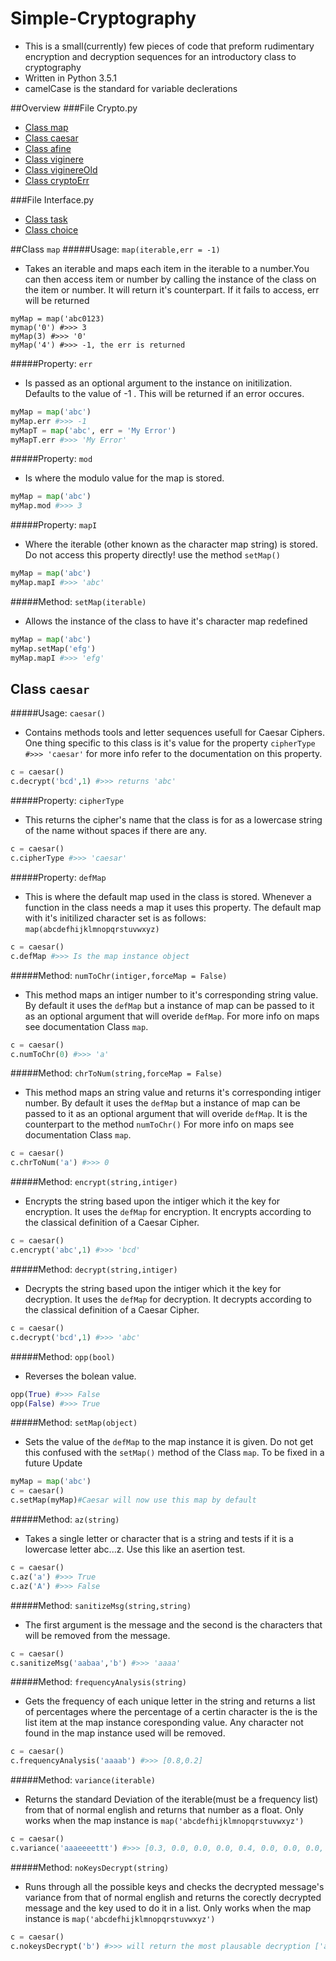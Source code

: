 # Simple-Cryptography
* This is a small(currently) few pieces of code that preform rudimentary encryption and decryption sequences for an introductory class to cryptography
* Written in Python 3.5.1
* camelCase is the standard for variable declerations

##Overview
###File Crypto.py
* [Class map](#map)
* [Class caesar](#caesar)
* [Class afine](#afine)
* [Class viginere](#viginere)
* [Class viginereOld](#viginereOld)
* [Class cryptoErr](#cryptoErr)

###File Interface.py
* [Class task](#task)
* [Class choice](#choice)

##Class `map`
#####Usage: `map(iterable,err = -1)`
* Takes an iterable and maps each item in the iterable to a number.You
can then access item or number by calling the instance of the class on the item or
number. It will return it's counterpart. If it fails to access, err will be returned
```pyhton	
myMap = map('abc0123)
mymap('0') #>>> 3
myMap(3) #>>> '0'
myMap('4') #>>> -1, the err is returned
```
#####Property: `err`

* Is passed as an optional argument to the instance on initilization. Defaults to
the value of -1 . This will be returned if an error occures. 
```python
myMap = map('abc')
myMap.err #>>> -1
myMapT = map('abc', err = 'My Error')
myMapT.err #>>> 'My Error'
```
#####Property: `mod`

* Is where the modulo value for the map is stored. 
```python
myMap = map('abc')
myMap.mod #>>> 3
```
#####Property: `mapI`

* Where the iterable (other known as the character map string) is stored.
Do not access this property directly! use the method `setMap()` 
```python
myMap = map('abc')
myMap.mapI #>>> 'abc'
```
#####Method: `setMap(iterable)`

* Allows the instance of the class to have it's character map redefined
```python
myMap = map('abc')
myMap.setMap('efg')
myMap.mapI #>>> 'efg'
```
## Class `caesar`
#####Usage: `caesar()`

* Contains methods tools and letter sequences usefull for Caesar Ciphers.
One thing specific to this class is it's value for the property
`cipherType #>>> 'caesar'` for more info refer to the documentation on this property.
```python
c = caesar()
c.decrypt('bcd',1) #>>> returns 'abc'
```
#####Property: `cipherType`

* This returns the cipher's name that the class is for
as a lowercase string of the name without spaces if there are any.
```python
c = caesar()
c.cipherType #>>> 'caesar'
```
#####Property: `defMap`

* This is where the default map used in the class is stored. Whenever a function 
in the class needs a map it uses this property. The default map with it's initilized 
character set is as follows: `map(abcdefhijklmnopqrstuvwxyz)`
```python
c = caesar()
c.defMap #>>> Is the map instance object
```
#####Method: `numToChr(intiger,forceMap = False)`

* This method maps an intiger number to it's corresponding string value.
By default it uses the `defMap` but a instance of map can be passed to it as an 
optional argument that will overide `defMap`. For more info on maps see documentation
Class `map`.
```python
c = caesar()
c.numToChr(0) #>>> 'a'
```
#####Method: `chrToNum(string,forceMap = False)`

* This method maps an string value and returns it's corresponding intiger number.
By default it uses the `defMap` but a instance of map can be passed to it as an 
optional argument that will overide `defMap`. It is the counterpart to the method `numToChr()`
For more info on maps see documentation Class `map`.  
```python
c = caesar()
c.chrToNum('a') #>>> 0
```
#####Method: `encrypt(string,intiger)`

* Encrypts the string based upon the intiger which it the key for encryption.
It uses the `defMap` for encryption. It encrypts according to the classical 
definition of a Caesar Cipher.
```python
c = caesar()
c.encrypt('abc',1) #>>> 'bcd'
```
#####Method: `decrypt(string,intiger)`

* Decrypts the string based upon the intiger which it the key for decryption.
It uses the `defMap` for decryption. It decrypts according to the classical 
definition of a Caesar Cipher.
```python
c = caesar()
c.decrypt('bcd',1) #>>> 'abc'
```
#####Method: `opp(bool)`

* Reverses the bolean value.
```python
opp(True) #>>> False
opp(False) #>>> True
```
#####Method: `setMap(object)`

* Sets the value of the `defMap` to the map instance
it is given. Do not get this confused with the `setMap()` 
method of the Class `map`. To be fixed in a future Update
```python
myMap = map('abc')
c = caesar()
c.setMap(myMap)#Caesar will now use this map by default
```
#####Method: `az(string)`

* Takes a single letter or character that is a string
and tests if it is a lowercase letter abc...z. Use this
like an asertion test. 
```python
c = caesar()
c.az('a') #>>> True
c.az('A') #>>> False
```
#####Method: `sanitizeMsg(string,string)`

* The first argument is the message and the second is the
characters that will be removed from the message.
```python
c = caesar()
c.sanitizeMsg('aabaa','b') #>>> 'aaaa'
```
#####Method: `frequencyAnalysis(string)`

* Gets the frequency of each unique letter in the string and 
returns a list of percentages where the percentage of a certin
character is the is the list item at the map instance coresponding
value. Any character not found in the map instance used will be removed.
```python
c = caesar()
c.frequencyAnalysis('aaaab') #>>> [0.8,0.2]
```
#####Method: `variance(iterable)`

* Returns the standard Deviation of the iterable(must be a frequency list) from
that of normal english and returns that number as a float. Only works when the map instance
is `map('abcdefhijklmnopqrstuvwxyz')`
```python
c = caesar()
c.variance('aaaeeeettt') #>>> [0.3, 0.0, 0.0, 0.0, 0.4, 0.0, 0.0, 0.0, 0.0, 0.0, 0.0, 0.0, 0.0, 0.0, 0.0, 0.0, 0.0, 0.0, 0.0, 0.3, 0.0, 0.0, 0.0, 0.0, 0.0, 0.0]
```
#####Method: `noKeysDecrypt(string)`

* Runs through all the possible keys and checks the decrypted message's 
variance from that of normal english and returns the corectly decrypted message 
and the key used to do it in a list. Only works when the map instance is `map('abcdefhijklmnopqrstuvwxyz')`
```python
c = caesar()
c.nokeysDecrypt('b') #>>> will return the most plausable decryption ['a',1]
```
